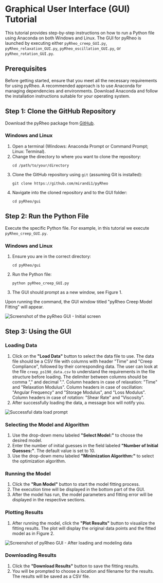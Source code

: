 # Graphical User Interface (GUI) Tutorial

This tutorial provides step-by-step instructions on how to run a Python file using Anaconda on both Windows and Linux. The GUI for pyRheo is launched by executing either `pyRheo_creep_GUI.py`, `pyRheo_relaxation_GUI.py`, `pyRheo_oscillation_GUI.py`, or `pyRheo_rotation_GUI.py`.

## Prerequisites
Before getting started, ensure that you meet all the necessary requirements for using pyRheo. A recommended approach is to use Anaconda for managing dependencies and environments. Download Anaconda and follow the installation instructions suitable for your operating system.

## Step 1: Clone the GitHub Repository
Download the pyRheo package from [GitHub](https://github.com/mirandi1/pyRheo).

### Windows and Linux
1. Open a terminal (Windows: Anaconda Prompt or Command Prompt; Linux: Terminal).
2. Change the directory to where you want to clone the repository:
    ```shell
    cd /path/to/your/directory
    ```
3. Clone the GitHub repository using `git` (assuming Git is installed):
    ```shell
    git clone https://github.com/mirandi1/pyRheo
    ```
4. Navigate into the cloned repository and to the GUI folder:
    ```shell
    cd pyRheo/gui
    ```

## Step 2: Run the Python File
Execute the specific Python file. For example, in this tutorial we execute `pyRheo_creep_GUI.py`.

### Windows and Linux
1. Ensure you are in the correct directory:
    ```shell
    cd pyRheo/gui
    ```
2. Run the Python file:
    ```shell
    python pyRheo_creep_GUI.py
    ```
3. The GUI should prompt as a new window, see Figure 1.

Upon running the command, the GUI window titled "pyRheo Creep Model Fitting" will appear.

![Screenshot of the pyRheo GUI - Initial screen](tikz_figures/screenshot_pyRheo_GUI_initial.png)

## Step 3: Using the GUI

### Loading Data
1. Click on the **"Load Data"** button to select the data file to use. The data file should be a CSV file with columns with header "Time" and "Creep Compliance", followed by their corresponding data. The user can look at the file `creep_ps190_data.csv` to understand the requirements in the file structure before loading. The delimiter between columns should be comma "," and decimal ".". Column headers in case of relaxation: "Time" and "Relaxation Modulus". Column headers in case of oscillation: "Angular Frequency" and "Storage Modulus", and "Loss Modulus". Column headers in case of rotation: "Shear Rate" and "Viscosity".
2. After successfully loading the data, a message box will notify you.

![Successful data load prompt](tikz_figures/screenshot_pyRheo_GUI_load.png)

### Selecting the Model and Algorithm
1. Use the drop-down menu labeled **"Select Model:"** to choose the desired model.
2. Enter the number of initial guesses in the field labeled **"Number of Initial Guesses:"**. The default value is set to 10.
3. Use the drop-down menu labeled **"Minimization Algorithm:"** to select the optimization algorithm.

### Running the Model
1. Click the **"Run Model"** button to start the model fitting process.
2. The execution time will be displayed in the bottom part of the GUI.
3. After the model has run, the model parameters and fitting error will be displayed in the respective sections.

### Plotting Results
1. After running the model, click the **"Plot Results"** button to visualize the fitting results. The plot will display the original data points and the fitted model as in Figure 2.

![Screenshot of pyRheo GUI - After loading and modeling data](tikz_figures/screenshot_pyRheo_GUI_plot.png)

### Downloading Results
1. Click the **"Download Results"** button to save the fitting results.
2. You will be prompted to choose a location and filename for the results. The results will be saved as a CSV file.

